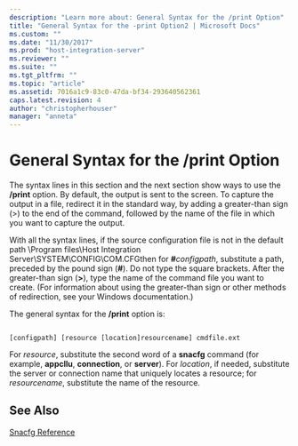 ```yaml
---
description: "Learn more about: General Syntax for the /print Option"
title: "General Syntax for the -print Option2 | Microsoft Docs"
ms.custom: ""
ms.date: "11/30/2017"
ms.prod: "host-integration-server"
ms.reviewer: ""
ms.suite: ""
ms.tgt_pltfrm: ""
ms.topic: "article"
ms.assetid: 7016a1c9-83c0-47da-bf34-293640562361
caps.latest.revision: 4
author: "christopherhouser"
manager: "anneta"
---
```

# General Syntax for the /print Option
The syntax lines in this section and the next section show ways to use the **/print** option. By default, the output is sent to the screen. To capture the output in a file, redirect it in the standard way, by adding a greater-than sign (>) to the end of the command, followed by the name of the file in which you want to capture the output.  
  
 With all the syntax lines, if the source configuration file is not in the default path \Program files\Host Integration Server\SYSTEM\CONFIG\COM.CFGthen for **#**<em>configpath</em>, substitute a path, preceded by the pound sign (**#**). Do not type the square brackets. After the greater-than sign (**>**), type the name of the command file you want to create. (For information about using the greater-than sign or other methods of redirection, see your Windows documentation.)  
  
 The general syntax for the **/print** option is:  
  
```  
  
[configpath] [resource [location]resourcename] cmdfile.ext  
```  
  
 For *resource*, substitute the second word of a **snacfg** command (for example, **appcllu**, **connection**, or **server**). For *location*, if needed, substitute the server or connection name that uniquely locates a resource; for *resourcename*, substitute the name of the resource.  
  
## See Also  
 [Snacfg Reference](../core/snacfg-reference2.md)
